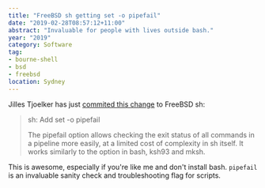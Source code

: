 ```yaml
---
title: "FreeBSD sh getting set -o pipefail"
date: "2019-02-28T08:57:12+11:00"
abstract: "Invaluable for people with lives outside bash."
year: "2019"
category: Software
tag:
- bourne-shell
- bsd
- freebsd
location: Sydney
---
```

Jilles Tjoelker has just [commited this change] to FreeBSD sh:

> sh: Add set -o pipefail
> 
> The pipefail option allows checking the exit status of all commands in a pipeline more easily, at a limited cost of complexity in sh itself. It works similarly to the option in bash, ksh93 and mksh.

This is awesome, especially if you're like me and don't install bash. `pipefail` is an invaluable sanity check and troubleshooting flag for scripts.

[commited this change]: https://reviews.freebsd.org/rS344502

